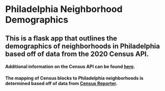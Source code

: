 # **Philadelphia Neighborhood Demographics**

## This is a flask app that outlines the demographics of neighborhoods in Philadelphia based off of data from the 2020 Census API.

#### Additional information on the Census API can be found [here](https://api.census.gov/data/2020/dec/dhc.html).
#### The mapping of Census blocks to Philadelphia neighborhoods is determined based off of data from [Census Reporter](https://censusreporter.org/user_geo/62b0492021125be2af7587a4fda18085/).